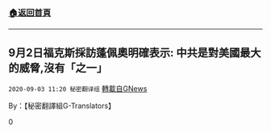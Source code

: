 ###  [:house:返回首頁](https://github.com/ourhimalayas/txt)
---

## 9月2日福克斯採訪蓬佩奧明確表示: 中共是對美國最大的威脅,沒有「之一」
`2020-09-03 11:20 秘密翻译组` [轉載自GNews](https://gnews.org/zh-hant/332502/)

By：【秘密翻譯組G-Translators】

0
